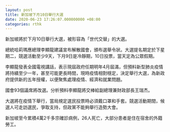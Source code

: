 ```yaml
---
layout: post
title: 新加坡下月10日舉行大選
date: 2020-06-23 17:26:07.000000000 +08:00
categories: rthk
---
```


新加坡將於下月10日舉行大選，被形容為「世代交替」的大選。

總統哈莉瑪應總理李顯龍建議宣布解散國會，頒布選舉令狀。大選提名期定於下星期二，競選活動至少9天，下月9日是冷靜期，10日投票，當天定為公眾假期。

李顯龍發表全國電視講話，表示現屆政府任期明年4月屆滿，但預料新型肺炎疫情將持續至少一年，甚至可能更長時間，現時疫情相對穩定，決定舉行大選，為新政府提供新的五年授權，以便聚焦處理疫情、經濟和就業問題。

國會93個議席將改選。分析預料李顯龍將交棒給副總理兼財政部長王瑞杰。

大選將在疫情下舉行，當局規定選民投票時必須戴口罩和手套。競選活動期間，候選人可走訪選民，爭取支持，但政黨不能夠舉行造勢大會。

新加坡至今累積4萬2千多宗確診病例，26人死亡，大部分患者是住在宿舍的外籍勞工。
